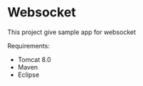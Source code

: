 # Websocket
This project give sample app for websocket

Requirements:
* Tomcat 8.0
* Maven
* Eclipse
